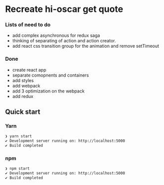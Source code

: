 # Recreate hi-oscar get quote

### Lists of need to do
  - add complex asynchronous for redux saga
  - thinking of separating of action and action creator.
  - add react css transition group for the animation and remove setTimeout

### Done
  - create react app
  - separate comopnents and containers
  - add styles
  - add webpack
  - add 3 optimization on the webpack
  - add redux


## Quick start
### Yarn
```bash 
❯ yarn start
✔ Development server running on: http://localhost:5000
✔ Build completed
```

### npm
````bash
❯ npm start
✔ Development server running on: http://localhost:5000
✔ Build completed
````
